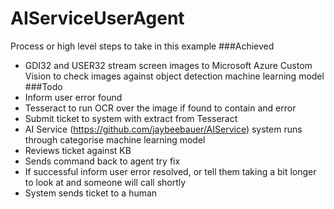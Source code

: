 # AIServiceUserAgent

Process or high level steps to take in this example
###Achieved
* GDI32 and USER32 stream screen images to Microsoft Azure Custom Vision to check images against object detection machine learning model
###Todo
* Inform user error found
* Tesseract to run OCR over the image if found to contain and error
* Submit ticket to system with extract from Tesseract
* AI Service (https://github.com/jaybeebauer/AIService) system runs through categorise machine learning model
* Reviews ticket against KB
* Sends command back to agent try fix
* If successful inform user error resolved, or tell them taking a bit longer to look at and someone will call shortly
* System sends ticket to a human
